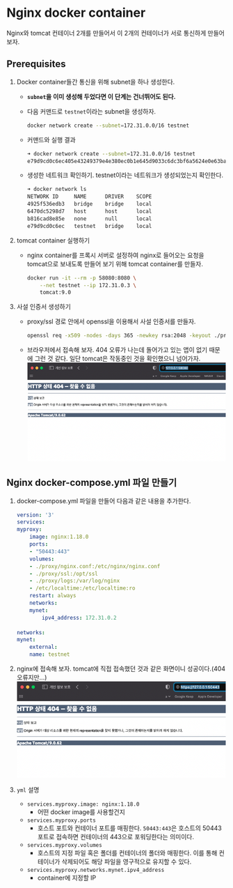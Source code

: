 # Nginx docker container
Nginx와 tomcat 컨테이너 2개를 만들어서 이 2개의 컨테이너가 서로 통신하게 만들어 보자.

## Prerequisites
1. Docker container들간 통신을 위해 subnet을 하나 생성한다. 
    - **`subnet`을 이미 생성해 두었다면 이 단계는 건너뛰어도 된다.**   
    - 다음 커맨드로 `testnet`이라는 subnet을 생성하자.
        ```bash
        docker network create --subnet=172.31.0.0/16 testnet
        ```

    - 커맨드와 실행 결과
        ```bash
        ➜ docker network create --subnet=172.31.0.0/16 testnet
        e79d9cd0c6ec405e43249379e4e380ec0b1e645d9033c6dc3bf6a5624e0e63ba
        ```

    - 생성한 네트워크 확인하기. testnet이라는 네트워크가 생성되었는지 확인한다.
        ```bash
        ➜ docker network ls
        NETWORK ID     NAME      DRIVER    SCOPE
        4925f536edb3   bridge    bridge    local
        6470dc5298d7   host      host      local
        b816cad8e85e   none      null      local
        e79d9cd0c6ec   testnet   bridge    local
        ```

2. tomcat container 실행하기
    - nginx container를 프록시 서버로 설정하여 nginx로 들어오는 요청을 tomcat으로 보내도록 만들어 보기 위해 tomcat container를 만들자.
        ```bash
        docker run -it --rm -p 58080:8080 \
            --net testnet --ip 172.31.0.3 \
            tomcat:9.0
        ```

3. 사설 인증서 생성하기
    - proxy/ssl 경로 안에서 openssl을 이용해서 사설 인증서를 만들자.
        ```bash
        openssl req -x509 -nodes -days 365 -newkey rsa:2048 -keyout ./proxy/ssl/server.key -out ./proxy/ssl/server.crt
        ```

    - 브라우저에서 접속해 보자. 404 오류가 나는데 돌어가고 있는 앱이 없기 때문에 그런 것 같다. 일단 tomcat은 작동중인 것을 확인했으니 넘어가자.
        ![tomcat](./img/tomcat.png)

## Nginx docker-compose.yml 파일 만들기
1. docker-compose.yml 파일을 만들어 다음과 같은 내용을 추가한다.
    ```yml
    version: '3'
    services:
    myproxy:
        image: nginx:1.18.0
        ports:
        - "50443:443"
        volumes:
        - ./proxy/nginx.conf:/etc/nginx/nginx.conf
        - ./proxy/ssl:/opt/ssl
        - ./proxy/logs:/var/log/nginx
        - /etc/localtime:/etc/localtime:ro
        restart: always
        networks:
        mynet:
            ipv4_address: 172.31.0.2

    networks:
    mynet:
        external:
        name: testnet
    ```

2. nginx에 접속해 보자. tomcat에 직접 접속했던 것과 같은 화면이니 성공이다.(404 오류지만...)   
    ![nginx-proxy](./img/nginx-proxy.png)

3. `yml` 설명
    - `services.myproxy.image: nginx:1.18.0`
        - 어떤 docker image를 사용할건지
    - `services.myproxy.ports`
        - 호스트 포트와 컨테이너 포트를 매핑한다. `50443:443`은 호스트의 50443 포트로 접속하면 컨테이너의 443으로 포워딩한다는 의미이다.
    - `services.myproxy.volumes`
        - 호스트의 지정 파일 혹은 폴더를 컨테이너의 폴더와 매핑한다. 이를 통해 컨테이너가 삭제되어도 해당 파일을 영구적으로 유지할 수 있다.
    - `services.myproxy.networks.mynet.ipv4_address` 
        - container에 지정할 IP